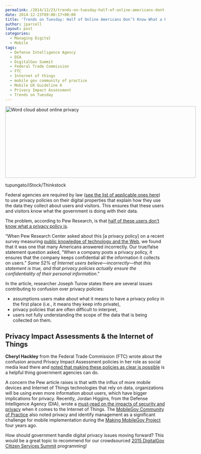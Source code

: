 ```yaml
---
permalink: /2014/12/23/trends-on-tuesday-half-of-online-americans-dont-know-what-a-privacy-policy-is/
date: 2014-12-23T09:00:17+00:00
title: 'Trends on Tuesday: Half of Online Americans Don’t Know What a Privacy Policy Is'
author: jparcell
layout: post
categories:
  - Managing Digital
  - Mobile
tags:
  - Defense Intelligence Agency
  - DIA
  - DigitalGov Summit
  - Federal Trade Commission
  - FTC
  - Internet of things
  - mobile gov community of practice
  - Mobile UX Guideline 6
  - Privacy Impact Assessment
  - Trends on Tuesday
---
```


<div id="attachment_230172" style="width: 610px" class="wp-caption aligncenter">
  <img class="size-full wp-image-230172" src="https://s3.amazonaws.com/sitesusa/wp-content/uploads/sites/212/2014/12/600-x-226-Online-privacy-tupungato-iStock-Thinkstock-482992487.jpg" alt="Word cloud about online privacy" width="600" height="226" />
  
  <p class="wp-caption-text">
    tupungato/iStock/Thinkstock
  </p>
</div>

Federal agencies are required by law ([see the list of applicable ones here](/resources/checklist-of-requirements-for-federal-digital-services/#PImngmnt)) to use privacy policies on their digital properties that explain how they use the data they collect about users and visitors. This ensures that these users and visitors know what the government is doing with their data.

The problem, according to Pew Research, is that [half of these users don&#8217;t know what a privacy policy is](http://www.pewresearch.org/fact-tank/2014/12/04/half-of-americans-dont-know-what-a-privacy-policy-is/?utm_source=Pew+Research+Center&utm_campaign=2d494ce46d-Pew_Internet_newsletter_121014&utm_medium=email&utm_term=0_3e953b9b70-2d494ce46d-399422789).

&#8220;When Pew Research Center asked about this [a privacy policy] on a recent survey measuring [public knowledge of technology and the Web](http://www.pewinternet.org/2014/11/25/web-iq/), we found that it was one that many Americans answered incorrectly. Our true/false statement question asked, “When a company posts a privacy policy, it ensures that the company keeps confidential all the information it collects on users.” _Some 52% of Internet users believe—incorrectly—that this statement is true, and that privacy policies actually ensure the confidentiality of their personal information_.&#8221;

In the article, researcher Joseph Turow states there are several issues contributing to confusion over privacy policies:

  * assumptions users make about what it means to have a privacy policy in the first place (i.e., it means they keep info private),
  * privacy policies that are often difficult to interpret,
  * users not fully understanding the scope of the data that is being collected on them.

## Privacy Impact Assessments & the Internet of Things

**Cheryl Hackley** from the Federal Trade Commission (FTC) wrote about the confusion around Privacy Impact Assessment policies in her role as social media lead there and [noted that making these policies as clear is possible](https://www.digitalgov.gov/2013/09/20/privacy-policies-terms-of-service-and-pias-oh-my/?utm_source=rss&utm_medium=rss&utm_campaign=privacy-policies-terms-of-service-and-pias-oh-my) is a helpful thing government agencies can do.

A concern the Pew article raises is that with the influx of more mobile devices and Internet of Things technologies that rely on data, organizations will be using even more information about users, which have bigger implications for privacy. Recently, Jordan Higgins, from the Defense Intelligence Agency (DIA), wrote a [must-read on the impacts of security and privacy](https://www.digitalgov.gov/2014/10/30/cyber-house-of-horrors/ "Beware the Cyber Security House of Horrors!") when it comes to the Internet of Things. The [MobileGov Community of Practice](https://www.digitalgov.gov/communities/mobile/ "Mobile") also noted privacy and identify management as a significant challenge for mobile implementation during the [Making MobileGov Project](https://www.digitalgov.gov/2011/06/21/making-mobile-gov-project/ "Making Mobile Gov Project") four years ago.

How should government handle digital privacy issues moving forward? This would be a great topic to recommend for our crowdsourced [2015 DigitalGov Citizen Services Summit](https://www.digitalgov.gov/2014/12/15/crowdsourced-digital-citizen-services-summit/ "Crowdsourced Digital Citizen Services Summit") programming!

&nbsp;